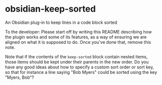 # obsidian-keep-sorted
An Obsidian plug-in to keep lines in a code block sorted

To the developer: Please start off by writing this README describing how the plugin works and some of its features, as a way of ensuring we are aligned on what it is supposed to do. Once you've done that, remove this note. 

Note that if the contents of the `keep-sorted` block contain nested items, those items should be kept under their parents in the new order.
Do you have any good ideas about how to specify a custom sort order or sort key, so that for instance a line saying "Bob Myers" could be sorted using the key "Myers, Bob"?

